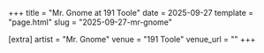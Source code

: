 +++
title = "Mr. Gnome at 191 Toole"
date = 2025-09-27
template = "page.html"
slug = "2025-09-27-mr-gnome"

[extra]
artist = "Mr. Gnome"
venue = "191 Toole"
venue_url = ""
+++
